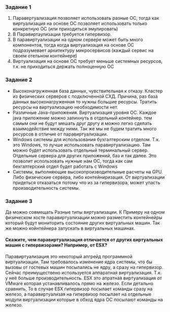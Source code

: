 ### Задание 1
1. Паравертуализация позволяет использовать разные ОС, тогда как виртуализация на основе ОС позволяет использовать только конкретную ОС (или приходиться эмулировать)
2. В Паравиртаулизации требуется гипервизор. 
3. В паравиртуализации на одном сервере может быть много компонентов, тогда когда виртуализация на основе ОС подразумевает архитектуру микросервисов (каждый сервис на своем отельном контейнере)
4. Виртуализация на основе ОС требует меньше системных ресурсов, т.к. не приходиться держать полноценную ОС


### Задание 2

* Высоконагруженная база данных, чувствительная к отказу. Кластер из физических серверов с подключенной СХД. Причина, раз база данных высоконагруженная то нужны большие ресурсы. Тратить ресурсы на виртуализацию необходимости нет. 
* Различные Java-приложения. Виртуализация уровня ОС. Каждое java приложение можно запихнуть в отдельный контейнер. тем самым они не будут мешать друг другу и можно легко сделать взаимодействие между ними. Так же мы не будем тратить много ресурсов в отличие от паравиртуализации. 
* Windows системы для использования бухгалтерским отделом. Т.к. это Windows, то лучше использовать паравиртуализацию. Там можно будет использовать отдельный терминальный сервер. Отдельные сервера для других приложений, баз и так далее. Это позволит использовать нужные нам ОС, тогда как сам бехгалтерский отдел будет работать с Windows
* Системы, выполняющие высокопроизводительные расчеты на GPU. Либо физические сервера, либо контейниризация. От виртуализации придеться отказаться потому что из за гипервизора, может упасть производительность системы.

### Задание 3


Да можно совмещать Разные типы виртуализации. К Примеру на одном физическом хосте паравиртуализации можно разместить контейнейры который будут мониторить состояние других виртуальных машин. Так же можно койнтейнера запускать в виртуальных машинах.


#### Скажите, чем паравиртуализация отличается от других виртуальных машин с гипервизорами? Например, от ESX?  

Паравиртуализация это некоторый апгрейд программной виртуализации. Там требовалось изменение ядра системы, что бы вызовы от гостевых машин посылались не ядру, а сразу на гипервизор. 
Сейчас преимуществено используется аппаратная виртуализация. Т.к. у неё больше производительность. 
 ESX это апратная виртуализация от VMware которая устанавливалось прямо на железо. 
Если детально сравнить, То в случае ESX гипервизор посылает команды сразу на железо, а паравиртуализая на гипервизор посылает на отдельные модули виртуализации которые в обход ядра ОС посылают команды на железо.